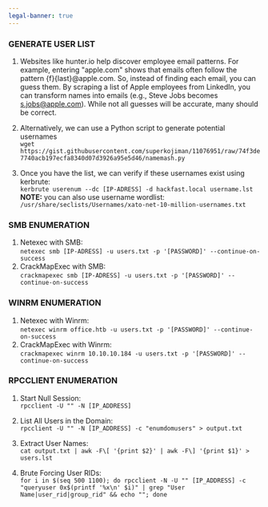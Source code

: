 ```yaml
---
legal-banner: true
---
```


### **GENERATE USER LIST**

1.  Websites like hunter.io help discover employee email patterns. For example, entering "apple.com" shows that emails often follow the pattern {f}{last}@apple.com. So, instead of finding each email, you can guess them. By scraping a list of Apple employees from LinkedIn, you can transform names into emails (e.g., Steve Jobs becomes s.jobs@apple.com). While not all guesses will be accurate, many should be correct.
    
2.  Alternatively, we can use a Python script to generate potential usernames  
    `wget https://gist.githubusercontent.com/superkojiman/11076951/raw/74f3de7740acb197ecfa8340d07d3926a95e5d46/namemash.py`
    
3.  Once you have the list, we can verify if these usernames exist using kerbrute:  
    `kerbrute userenum --dc [IP-ADRESS] -d hackfast.local username.lst`  
    **NOTE:** you can also use username wordlist:  
    `/usr/share/seclists/Usernames/xato-net-10-million-usernames.txt`
    

### **SMB ENUMERATION**

1.  Netexec with SMB:  
    `netexec smb [IP-ADRESS] -u users.txt -p '[PASSWORD]' --continue-on-success`
2.  CrackMapExec with SMB:  
    `crackmapexec smb [IP-ADRESS] -u users.txt -p '[PASSWORD]' --continue-on-success`

### **WINRM ENUMERATION**

1.  Netexec with Winrm:  
    `netexec winrm office.htb -u users.txt -p '[PASSWORD]' --continue-on-success`
2.  CrackMapExec with Winrm:  
    `crackmapexec winrm 10.10.10.184 -u users.txt -p '[PASSWORD]' --continue-on-success`

### **RPCCLIENT ENUMERATION**

1.  Start Null Session:  
    `rpcclient -U "" -N [IP_ADDRESS]`
    
2.  List All Users in the Domain:  
    `rpcclient -U "" -N [IP_ADDRESS] -c "enumdomusers" > output.txt`
    
3.  Extract User Names:  
    `cat output.txt | awk -F\[ '{print $2}' | awk -F\] '{print $1}' > users.lst`
    
4.  Brute Forcing User RIDs:  
    `for i in $(seq 500 1100); do rpcclient -N -U "" [IP_ADDRESS] -c "queryuser 0x$(printf '%x\n' $i)" | grep "User Name|user_rid|group_rid" && echo ""; done`